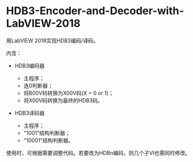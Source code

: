 # HDB3-Encoder-and-Decoder-with-LabVIEW-2018
用LabVIEW 2018实现HDB3编码/译码。

内含：

 - HDB3编码器
   - 主程序；
   - 连0判断器；
   - 将B00V码转换为X00V码(X = 0 or 1)；
   - 将X00V码转换为最终的HDB3码。
 
 - HDB3译码器
   - 主程序；
   - "1001"结构判断器；
   - "10001"结构判断器。
   
  使用时，可根据需要调整代码。若要改为HDBn编码，则几个子VI也需同时修改。
